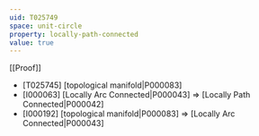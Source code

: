 ```yaml
---
uid: T025749
space: unit-circle
property: locally-path-connected
value: true
---
```

[[Proof]]

* [T025745] [topological manifold|P000083]
* [I000063] [Locally Arc Connected|P000043] => [Locally Path Connected|P000042]
* [I000192] [topological manifold|P000083] => [Locally Arc Connected|P000043]

